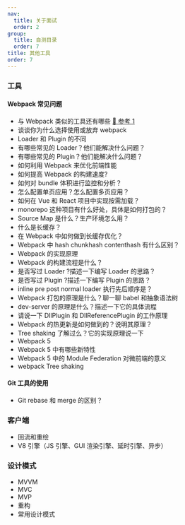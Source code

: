 ```yaml
---
nav:
  title: 关于面试
  order: 2
group:
  title: 自测目录
  order: 7
title: 其他工具
order: 7
---
```


### 工具

#### Webpack 常见问题

- 与 Webpack 类似的工具还有哪些 [🔗 参考 1](https://juejin.cn/post/7010554587438383117)
- 谈谈你为什么选择使用或放弃 webpack
- Loader 和 Plugin 的不同
- 有哪些常见的 Loader？他们能解决什么问题？
- 有哪些常见的 Plugin？他们能解决什么问题？
- 如何利用 Webpack 来优化前端性能
- 如何提高 Webpack 的构建速度?
- 如何对 bundle 体积进行监控和分析？
- 怎么配置单页应用？怎么配置多页应用？
- 如何在 Vue 和 React 项目中实现按需加载？
- monorepo 这种项目有什么好处，具体是如何打包的？
- Source Map 是什么？生产环境怎么用？
- 什么是长缓存？
- 在 Webpack 中如何做到长缓存优化？
- Webpack 中 hash chunkhash contenthash 有什么区别？
- Webpack 的实现原理
- Webpack 的构建流程是什么？
- 是否写过 Loader ?描述一下编写 Loader 的思路？
- 是否写过 Plugin ?描述一下编写 Plugin 的思路？
- inline pre post normal loader 执行先后顺序是？
- Webpack 打包的原理是什么？聊一聊 babel 和抽象语法树
- dev-server 的原理是什么？描述一下它的具体流程
- 请说一下 DIlPlugin 和 DllReferencePlugin 的工作原理
- Webpack 的热更新是如何做到的？说明其原理？
- Tree shaking 了解过么？它的实现原理说一下
- Webpack 5
- Webpack 5 中有哪些新特性
- Webpack 5 中的 Module Federation 对微前端的意义
- webpack Tree shaking

#### Git 工具的使用

- Git rebase 和 merge 的区别？

### 客户端

- 回流和重绘
- V8 引擎（JS 引擎、GUI 渲染引擎、延时引擎、异步）

### 设计模式

- MVVM
- MVC
- MVP
- 重构
- 常用设计模式
